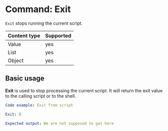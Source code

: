 # Command: Exit

`Exit` stops running the current script.

| Content type | Supported |
|--------------|-----------|
| Value        | yes       |
| List         | yes       |
| Object       | yes       |

## Basic usage

**Exit** is used to stop processing the current script. It will return the exit value to the calling script or to the
shell.

```yaml cli
Code example: Exit from script

Exit: 0

Expected output: We are not supposed to get here
```